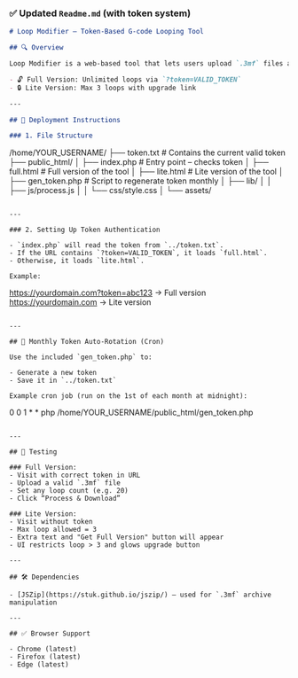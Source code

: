 ### ✅ Updated `Readme.md` (with token system)

```md
# Loop Modifier – Token-Based G-code Looping Tool

## 🔍 Overview

Loop Modifier is a web-based tool that lets users upload `.3mf` files and repeat their G-code instructions. It supports a **token-based access system**:

- 🔓 Full Version: Unlimited loops via `?token=VALID_TOKEN`
- 🔒 Lite Version: Max 3 loops with upgrade link

---

## 🚀 Deployment Instructions

### 1. File Structure
```

/home/YOUR_USERNAME/
├── token.txt # Contains the current valid token
├── public_html/
│ ├── index.php # Entry point – checks token
│ ├── full.html # Full version of the tool
│ ├── lite.html # Lite version of the tool
│ ├── gen_token.php # Script to regenerate token monthly
│ ├── lib/
│ │ ├── js/process.js
│ │ └── css/style.css
│ └── assets/

```

---

### 2. Setting Up Token Authentication

- `index.php` will read the token from `../token.txt`.
- If the URL contains `?token=VALID_TOKEN`, it loads `full.html`.
- Otherwise, it loads `lite.html`.

Example:
```

https://yourdomain.com?token=abc123 → Full version
https://yourdomain.com → Lite version

```

---

## 🔁 Monthly Token Auto-Rotation (Cron)

Use the included `gen_token.php` to:

- Generate a new token
- Save it in `../token.txt`

Example cron job (run on the 1st of each month at midnight):

```

0 0 1 \* \* php /home/YOUR_USERNAME/public_html/gen_token.php

```

---

## 🧪 Testing

### Full Version:
- Visit with correct token in URL
- Upload a valid `.3mf` file
- Set any loop count (e.g. 20)
- Click “Process & Download”

### Lite Version:
- Visit without token
- Max loop allowed = 3
- Extra text and "Get Full Version" button will appear
- UI restricts loop > 3 and glows upgrade button

---

## 🛠 Dependencies

- [JSZip](https://stuk.github.io/jszip/) – used for `.3mf` archive manipulation

---

## ✅ Browser Support

- Chrome (latest)
- Firefox (latest)
- Edge (latest)
```
